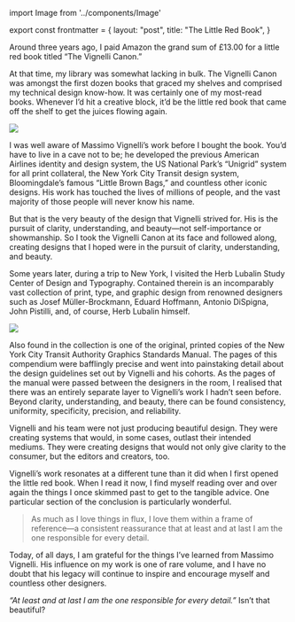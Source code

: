 import Image from '../components/Image'

export const frontmatter = {
  layout: "post",
  title: "The Little Red Book",
}

Around three years ago, I paid Amazon the grand sum of £13.00 for a little red book titled “The Vignelli Canon.”

At that time, my library was somewhat lacking in bulk. The Vignelli Canon was amongst the first dozen books that graced my shelves and comprised my technical design know-how. It was certainly one of my most-read books. Whenever I’d hit a creative block, it’d be the little red book that came off the shelf to get the juices flowing again.

<Image src="2014/05/vignelli-canon.jpg" className="alignleft" />

I was well aware of Massimo Vignelli’s work before I bought the book. You’d have to live in a cave not to be; he developed the previous American Airlines identity and design system, the US National Park’s “Unigrid” system for all print collateral, the New York City Transit design system, Bloomingdale’s famous “Little Brown Bags,” and countless other iconic designs. His work has touched the lives of millions of people, and the vast majority of those people will never know his name.

But that is the very beauty of the design that Vignelli strived for. His is the pursuit of clarity, understanding, and beauty—not self-importance or showmanship. So I took the Vignelli Canon at its face and followed along, creating designs that I hoped were in the pursuit of clarity, understanding, and beauty.

Some years later, during a trip to New York, I visited the Herb Lubalin Study Center of Design and Typography. Contained therein is an incomparably vast collection of print, type, and graphic design from renowned designers such as Josef Müller-Brockmann, Eduard Hoffmann, Antonio DiSpigna, John Pistilli, and, of course, Herb Lubalin himself.

<Image src="2014/05/nyctagsm.jpg" className="imgbleed" />

Also found in the collection is one of the original, printed copies of the New York City Transit Authority Graphics Standards Manual. The pages of this compendium were bafflingly precise and went into painstaking detail about the design guidelines set out by Vignelli and his cohorts. As the pages of the manual were passed between the designers in the room, I realised that there was an entirely separate layer to Vignelli’s work I hadn’t seen before. Beyond clarity, understanding, and beauty, there can be found consistency, uniformity, specificity, precision, and reliability.

Vignelli and his team were not just producing beautiful design. They were creating systems that would, in some cases, outlast their intended mediums. They were creating designs that would not only give clarity to the consumer, but the editors and creators, too.

Vignelli’s work resonates at a different tune than it did when I first opened the little red book. When I read it now, I find myself reading over and over again the things I once skimmed past to get to the tangible advice. One particular section of the conclusion is particularly wonderful.

> As much as I love things in flux, I love them within a frame of reference—a consistent reassurance that at least and at last I am the one responsible for every detail.

Today, of all days, I am grateful for the things I’ve learned from Massimo Vignelli. His influence on my work is one of rare volume, and I have no doubt that his legacy will continue to inspire and encourage myself and countless other designers.

*“At least and at last I am the one responsible for every detail.”* Isn’t that beautiful?
